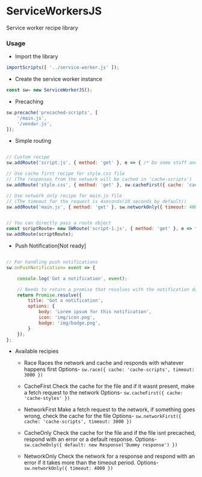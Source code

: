 # ServiceWorkersJS

Service worker recipe library


### Usage

* Import the library
```javascript
importScripts([ '../service-worker.js' ]);
```

* Create the service worker instance
```javascript
const sw= new ServiceWorkerJS();
```

* Precaching
```javascript
sw.precache('precached-scripts', [
	'/main.js',
	'/vendor.js',
]);
```

* Simple routing

```javascript

// Custom recipe
sw.addRoute('script.js', { method: 'get' }, e => { /* Do some stuff and return a promise */ });

// Use cache first recipe for style.css file
// (The responses from the network will be cached in 'cache-scripts')
sw.addRoute('style.css', { method: 'get' }, sw.cacheFirst({ cache: 'cache-styles' }));

// Use network only recipe for main.js file
// (The timeout for the request is 4seconds(10 seconds by default))
sw.addRoute('main.js', { method: 'get' }, sw.networkOnly({ timeout: 4000 }));


// You can directly pass a route object
const scriptRoute= new SWRoute('script-1.js', { method: 'get' }, e => fetch(e.request));
sw.addRoute(scriptRoute);

```


* Push Notification[Not ready]

```javascript

// For handling push notifications
sw.onPushNotification= event => {

	console.log('Got a notification', event);

	// Needs to return a promise that resolves with the notification data
	return Promise.resolve({
		title: 'Got a notification',
		options: {
			body: 'Lorem ipsum for this notification',
			icon: 'img/icon.png',
			badge: 'img/badge.png',
		}
	});
};

```




* Available recipies

	- Race
		Races the network and cache and responds with whatever happens first
		Options- ``` sw.race({ cache: 'cache-scripts', timeout: 3000 }) ```

	- CacheFirst
		Check the cache for the file and if it wasnt present, make a fetch request to the network
		Options- ``` sw.cacheFirst({ cache: 'cache-styles' }) ```

	- NetworkFirst
		Make a fetch request to the network, if something goes wrong, check the cache for the file
		Options- ``` sw.networkFirst({ cache: 'cache-scripts', timeout: 3000 }) ```

	- CacheOnly
		Check the cache for the file and if the file isnt precached, respond with an error or a default response.
		Options- ``` sw.cacheOnly({ default: new Response('Dummy response') }) ```

	- NetworkOnly
		Check the network for a response and respond with an error if it takes more than the timeout period.
		Options- ``` sw.networkOnly({ timeout: 4000 }) ```



